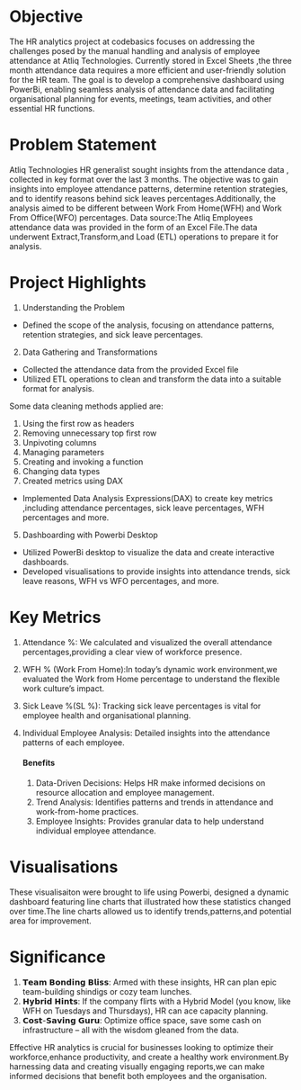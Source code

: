 # Objective
The HR analytics project at codebasics focuses on addressing the challenges posed by the manual handling and analysis of employee attendance at Atliq Technologies. Currently stored in Excel Sheets ,the three month attendance data requires a more efficient and user-friendly solution for the HR team. The goal is to develop a comprehensive dashboard using PowerBi, enabling seamless analysis of attendance data and facilitating organisational planning for events, meetings, team activities, and other essential HR functions.
# Problem Statement
Atliq Technologies HR generalist sought insights from the attendance data , collected in key format over the last 3 months. The objective was to gain insights into employee attendance patterns, determine retention strategies, and to identify reasons behind sick leaves percentages.Additionally, the analysis aimed to be different between Work From Home(WFH) and Work From Office(WFO) percentages.
Data source:The Atliq Employees attendance data was provided in the form of an Excel File.The data underwent Extract,Transform,and Load (ETL) operations to prepare it for analysis.
# Project Highlights
1. Understanding the Problem
- Defined the scope of the analysis, focusing on attendance patterns, retention strategies, and sick leave percentages.
2. Data Gathering and Transformations
- Collected the attendance data from the provided Excel file
- Utilized ETL operations to clean and transform the data into a suitable format for analysis.
   
Some data cleaning methods applied are:
1. Using the first row as headers
2. Removing unnecessary top first row
3. Unpivoting columns
4. Managing parameters
5. Creating and invoking a function
6. Changing data types
4. Created metrics using DAX
- Implemented Data Analysis Expressions(DAX) to create key metrics ,including attendance percentages, sick leave percentages, WFH percentages and more.
5. Dashboarding with Powerbi Desktop
- Utilized PowerBi desktop to visualize the data and create interactive dashboards.
- Developed visualisations to provide insights into attendance trends, sick leave reasons, WFH  vs WFO percentages, and more.
# Key Metrics
1. Attendance %: We calculated and visualized the overall attendance percentages,providing a clear view of workforce presence.
2. WFH % (Work From Home):In today’s dynamic work environment,we evaluated the Work from Home percentage to understand the flexible work culture’s impact.
3. Sick Leave %(SL %): Tracking sick leave percentages is vital for employee health and organisational planning.
4. Individual Employee Analysis: Detailed insights into the attendance patterns of each employee.

   #### Benefits
   1. Data-Driven Decisions: Helps HR make informed decisions on resource allocation and employee management.
   2. Trend Analysis: Identifies patterns and trends in attendance and work-from-home practices.
   3. Employee Insights: Provides granular data to help understand individual employee attendance.

# Visualisations
These visualisaiton were brought to life using Powerbi, designed a dynamic dashboard featuring line charts that illustrated how these statistics changed over time.The line charts allowed us to identify trends,patterns,and potential area for improvement.

# Significance
 1. 𝗧𝗲𝗮𝗺 𝗕𝗼𝗻𝗱𝗶𝗻𝗴 𝗕𝗹𝗶𝘀𝘀: Armed with these insights, HR can plan epic team-building shindigs or cozy team lunches. 
 2. 𝗛𝘆𝗯𝗿𝗶𝗱 𝗛𝗶𝗻𝘁𝘀: If the company flirts with a Hybrid Model (you know, like WFH on Tuesdays and Thursdays), HR can ace capacity planning. 
 3. 𝗖𝗼𝘀𝘁-𝗦𝗮𝘃𝗶𝗻𝗴 𝗚𝘂𝗿𝘂: Optimize office space, save some cash on infrastructure – all with the wisdom gleaned from the data.

Effective HR analytics is crucial for businesses looking to optimize their workforce,enhance productivity, and create a healthy work environment.By harnessing data and creating  visually engaging reports,we can make informed decisions that benefit both employees and the organisation.






   
